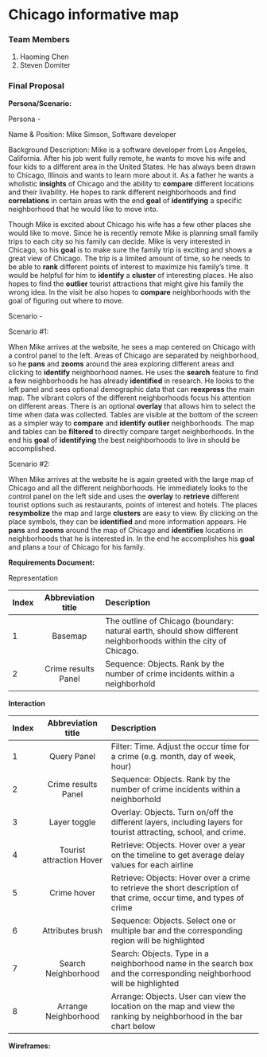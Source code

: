 # Chicago informative map

### Team Members
1. Haoming Chen
2. Steven Domiter

### Final Proposal
**Persona/Scenario:**

Persona - 

Name & Position: Mike Simson, Software developer

Background Description: Mike is a software developer from Los Angeles, California. After his job went fully remote, he wants to move his wife and four kids to a different area in the United States. He has always been drawn to Chicago, Illinois and wants to learn more about it. As a father he wants a wholistic **insights** of Chicago and the ability to **compare** different locations and their livability. He hopes to rank different neighborhoods and find **correlations** in certain areas with the end **goal** of **identifying** a specific neighborhood that he would like to move into.

Though Mike is excited about Chicago his wife has a few other places she would like to move. Since he is recently remote Mike is planning small family trips to each city so his family can decide. Mike is very interested in Chicago, so his **goal** is to make sure the family trip is exciting and shows a great view of Chicago. The trip is a limited amount of time, so he needs to be able to **rank** different points of interest to maximize his family’s time. It would be helpful for him to **identify** a **cluster** of interesting places. He also hopes to find the **outlier** tourist attractions that might give his family the wrong idea. In the visit he also hopes to **compare** neighborhoods with the goal of figuring out where to move.  

Scenario -

Scenario #1:

When Mike arrives at the website, he sees a map centered on Chicago with a control panel to the left. Areas of Chicago are separated by neighborhood, so he **pans** and **zooms** around the area exploring different areas and clicking to **identify** neighborhood names. He uses the **search** feature to find a few neighborhoods he has already **identified** in research. He looks to the left panel and sees optional demographic data that can **reexpress** the main map. The vibrant colors of the different neighborhoods focus his attention on different areas. There is an optional **overlay** that allows him to select the time when data was collected. Tables are visible at the bottom of the screen as a simpler way to **compare** and **identify** **outlier** neighborhoods. The map and tables can be **filtered** to directly compare target neighborhoods. In the end his **goal** of **identifying** the best neighborhoods to live in should be accomplished.   

Scenario #2: 

When Mike arrives at the website he is again greeted with the large map of Chicago and all the different neighborhoods. He immediately looks to the control panel on the left side and uses the **overlay** to **retrieve** different tourist options such as restaurants, points of interest and hotels. The places **resymbolize** the map and large **clusters** are easy to view. By clicking on the place symbols, they can be **identified** and more information appears. He **pans** and **zooms** around the map of Chicago and **identifies** locations in neighborhoods that he is interested in. In the end he accomplishes his **goal** and plans a tour of Chicago for his family. 

**Requirements Document:**

Representation

| Index      | Abbreviation title| Description     |
| :---        |    :----:   |          :--- |
| 1      | Basemap | The outline of Chicago (boundary: natural earth, should show different neighborhoods within the city of Chicago.|
| 2   | Crime results Panel        | Sequence: Objects. Rank by the number of crime incidents within a neighborhold      |

**Interaction**

| Index      | Abbreviation title| Description     |
| :---        |    :----:   |          :--- |
| 1      | Query Panel       |  Filter: Time. Adjust the occur time for a crime (e.g. month, day of week, hour)  |
| 2   | Crime results Panel        | Sequence: Objects. Rank by the number of crime incidents within a neighborhold      |
| 3      | Layer toggle       |  Overlay: Objects. Turn on/off the different layers, including layers for tourist attracting, school, and crime. |
| 4   |Tourist attraction Hover        | Retrieve: Objects. Hover over a year on the timeline to get average delay values for each airline      |
| 5     | Crime hover       | Retrieve: Objects: Hover over a crime to retrieve the short description of that crime, occur time, and types of crime |
| 6   | Attributes brush        | Sequence: Objects. Select one or multiple bar and the corresponding region will be highlighted      |
| 7     | Search Neighborhood     | Search: Objects. Type in a neighborhood name in the search box and the corresponding neighborhood will be highlighted|
| 8   | Arrange Neighborhood       | Arrange: Objects. User can view the location on the map and view the ranking by neighborhood in the bar chart below    |


**Wireframes:**






